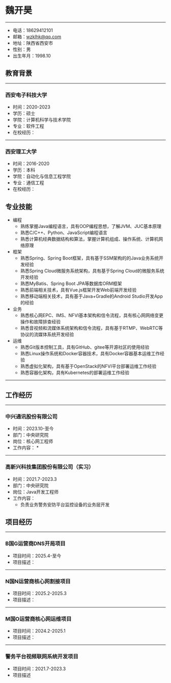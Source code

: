 # 魏开昊

---

* 电话：18629412101
* 邮箱：wzklhk@qq.com
* 地址：陕西省西安市
* 性别：男
* 出生年月：1998.10

## 教育背景

---

### 西安电子科技大学

* 时间：2020-2023
* 学历：硕士
* 学院：计算机科学与技术学院
* 专业：软件工程
* 在校经历：

---

### 西安理工大学

* 时间：2016-2020
* 学历：本科
* 学院：自动化与信息工程学院
* 专业：通信工程
* 在校经历：

## 专业技能

* 编程
    * 熟练掌握Java编程语言，具有OOP编程思想，了解JVM、JUC基本原理
    * 熟悉C/C++、Python、JavaScript编程语言
    * 熟悉计算机经典数据结构和算法，掌握计算机组成、操作系统、计算机网络原理
* 框架
    * 熟悉Spring、Spring Boot框架，具有基于SSM架构的的Java业务系统开发经验
    * 熟悉Spring Cloud微服务系统架构，具有基于Spring Cloud的微服务系统开发经验
    * 熟悉MyBatis、Spring Boot JPA等数据库ORM框架
    * 熟悉前端相关技术，具有Vue.js框架开发Web前端开发经验
    * 熟悉移动端相关技术，具有基于Java+Gradle的Android Studio开发App的经验
* 业务
    * 熟悉核心网EPC、IMS、NFVI基本架构和信令流程，具有核心网网络变更操作和故障排查经验
    * 熟悉音视频和流媒体系统架构和信令流程，具有基于RTMP、WebRTC等协议的流媒体系统开发经验
* 运维
    * 熟悉Git版本控制工具，具有GitHub、gitee等开源社区的使用经验
    * 熟悉Linux操作系统和Docker容器技术，具有Docker容器基本运维工作经验
    * 熟悉虚拟化架构，具有基于OpenStack的NFVI平台部署运维工作经验
    * 熟悉容器化架构，具有Kubernetes的部署运维工作经验

---

## 工作经历

---

### 中兴通讯股份有限公司

* 时间：2023.10-至今
* 部门：中央研究院
* 岗位：核心网工程师
* 工作内容：
  * 

---

### 高新兴科技集团股份有限公司（实习）

* 时间：2021.7-2023.3
* 部门：中央研究院
* 岗位：Java开发工程师
* 工作内容：
  * 负责业务警务安防平台监控设备的业务层开发

## 项目经历

---

### B国G运营商DNS开局项目

* 项目时间：2025.4-至今
* 项目描述：

---

### N国N运营商核心网割接项目

* 项目时间：2025.2-2025.3
* 项目描述：

---

### M国O运营商核心网运维项目

* 项目时间：2024.2-2025.1
* 项目描述：

---

### 警务平台视频联网系统开发项目

* 项目时间：2021.7-2023.3
* 项目描述
